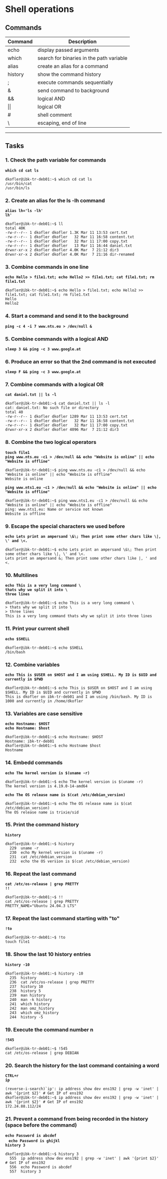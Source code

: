 # Shell operations
## Commands
| Command | Description |
| ---| --- |
| echo | display passed arguments |
| which | search for binaries in the path variable |
| alias | create an alias for a command |
| history | show the command history |
| ; | execute commands sequentially |
| & | send command to background |
| && | logical AND |
| \|\| | logical OR |
| # | shell comment |
| \\ | escaping, end of line |
---

## Tasks
### 1. Check the path variable for commands
**`which cd cat ls`**
```
dkofler@ibk-tr-deb01:~$ which cd cat ls
/usr/bin/cat
/usr/bin/ls
```

### 2. Create an alias for the ls -lh command
**`alias lh='ls -lh'`**  
**`lh'`**
```
dkofler@ibk-tr-deb01:~$ ll
total 40K
-rw-r--r-- 1 dkofler dkofler 1.3K Mar 11 13:53 cert.txt
-rw-r--r-- 1 dkofler dkofler   32 Mar 11 16:58 content.txt
-rw-r--r-- 1 dkofler dkofler   32 Mar 11 17:00 copy.txt
-rw-r--r-- 1 dkofler dkofler   13 Mar 11 16:44 daniel.txt
drwxr-xr-x 2 dkofler dkofler 4.0K Mar  7 21:12 dir3
drwxr-xr-x 2 dkofler dkofler 4.0K Mar  7 21:16 dir-renamed
```

### 3. Combine commands in one line
**`echo Hello > file1.txt; echo Hello2 >> file1.txt; cat file1.txt; rm file1.txt`**
```
dkofler@ibk-tr-deb01:~$ echo Hello > file1.txt; echo Hello2 >> file1.txt; cat file1.txt; rm file1.txt
Hello
Hello2
```

### 4. Start a command and send it to the background
**`ping -c 4 -i 7 www.nts.eu > /dev/null &`**

### 5. Combine commands with a logical AND
**`sleep 3 && ping -c 3 www.google.at`**

### 6. Produce an error so that the 2nd command is not executed
**`sleep F && ping -c 3 www.google.at`**

### 7. Combine commands with a logical OR
**`cat daniel.txt || ls -l`**
```
dkofler@ibk-tr-deb01:~$ cat daniel.txt || ls -l
cat: daniel.txt: No such file or directory
total 40
-rw-r--r-- 1 dkofler dkofler 1289 Mar 11 13:53 cert.txt
-rw-r--r-- 1 dkofler dkofler   32 Mar 11 16:58 content.txt
-rw-r--r-- 1 dkofler dkofler   32 Mar 11 17:00 copy.txt
drwxr-xr-x 2 dkofler dkofler 4096 Mar  7 21:12 dir3
```

### 8. Combine the two logical operators
**`touch file1`**  
**`ping www.nts.eu -c1 > /dev/null && echo "Website is online" || echo "Website is offline"`**  
```
dkofler@ibk-tr-deb01:~$ ping www.nts.eu -c1 > /dev/null && echo "Website is online" || echo "Website is offline"
Website is online
```
**`ping www.nts1.eu -c1 > /dev/null && echo "Website is online" || echo "Website is offline"`**
```
dkofler@ibk-tr-deb01:~$ ping www.nts1.eu -c1 > /dev/null && echo "Website is online" || echo "Website is offline"
ping: www.nts1.eu: Name or service not known
Website is offline
```

### 9. Escape the special characters we used before
**`echo Lets print an ampersand \&\; Then print some other chars like \|, \' and \<.`**
```
dkofler@ibk-tr-deb01:~$ echo Lets print an ampersand \&\; Then print some other chars like \|, \' and \<.
Lets print an ampersand &; Then print some other chars like |, ' and <.
```

### 10. Multilines
**`echo This is a very long command \`**  
**`thats why we split it into \`**  
**`three lines`**
```
dkofler@ibk-tr-deb01:~$ echo This is a very long command \
> thats why we split it into \
> three lines
This is a very long command thats why we split it into three lines
```

### 11. Print your current shell
**`echo $SHELL`**
```
dkofler@ibk-tr-deb01:~$ echo $SHELL
/bin/bash
```

### 12. Combine variables
**`echo This is $USER on $HOST and I am using $SHELL. My ID is $UID and currently in $PWD`**
```
dkofler@ibk-tr-deb01:~$ echo This is $USER on $HOST and I am using $SHELL. My ID is $UID and currently in $PWD
This is dkofler on ibk-tr-deb01 and I am using /bin/bash. My ID is 1000 and currently in /home/dkofler
```

### 13. Variables are case sensitive
**`echo Hostname: $HOST`**  
**`echo Hostname: $host`**
```
dkofler@ibk-tr-deb01:~$ echo Hostname: $HOST
Hostname: ibk-tr-deb01
dkofler@ibk-tr-deb01:~$ echo Hostname $host
Hostname
```

### 14. Embedd commands
**`echo The kernel version is $(uname -r)`**
```
dkofler@ibk-tr-deb01:~$ echo The kernel version is $(uname -r)
The kernel version is 4.19.0-14-amd64
```

**`echo The OS release name is $(cat /etc/debian_version)`**
```
dkofler@ibk-tr-deb01:~$ echo The OS release name is $(cat /etc/debian_version)
The OS release name is trixie/sid
```

### 15. Print the command history
**`history`**  
```
dkofler@ibk-tr-deb01:~$ history
  229  uname -r
  230  echo My kernel version is $(uname -r)
  231  cat /etc/debian_version
  232  echo the OS version is $(cat /etc/debian_version)
```

### 16. Repeat the last command
**`cat /etc/os-release | grep PRETTY`**  
**`!!`**
```
dkofler@ibk-tr-deb01:~$ !!
cat /etc/os-release | grep PRETTY
PRETTY_NAME="Ubuntu 24.04.3 LTS"
```

### 17. Repeat the last command starting with "to"
**`!to`**  
```
dkofler@ibk-tr-deb01:~$ !to
touch file1
```

### 18. Show the last 10 history entries
**`history -10`**  
```
dkofler@ibk-tr-deb01:~$ history -10
  235  history
  236  cat /etc/os-release | grep PRETTY
  237  history 10
  238  history 5
  239  man history
  240  man -k history
  241  which history
  242  man omz_history
  243  which omz_history
  244  history -5
```

### 19. Execute the command number n
**`!545`**  
```
dkofler@ibk-tr-deb01:~$ !545
cat /etc/os-release | grep DEBIAN
```

### 20. Search the history for the last command containing a word
**`CTRL+r`**  
**`ip`**
```
(reverse-i-search)`ip': ip address show dev ens192 | grep -w 'inet' | awk '{print $2}' # Get IP of ens192
dkofler@ibk-tr-deb01:~$ ip address show dev ens192 | grep -w 'inet' | awk '{print $2}' # Get IP of ens192
172.24.88.112/24
```

### 21. Prevent a command from being recorded in the history (space before the command)
**`echo Password is abcdef`**  
&nbsp;**` echo Password is ghijkl`**  
**`history 3`**
```
dkofler@ibk-tr-deb01:~$ history 3
  555  ip address show dev ens192 | grep -w 'inet' | awk '{print $2}' # Get IP of ens192
  556  echo Password is abcdef
  557  history 3
```
